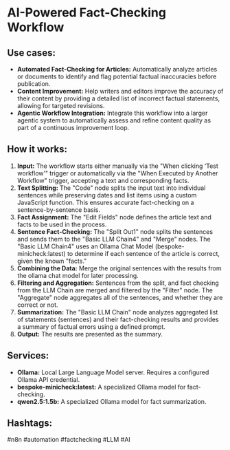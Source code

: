 # AI-Powered Fact-Checking Workflow

## Use cases:

-   **Automated Fact-Checking for Articles:** Automatically analyze articles or documents to identify and flag potential factual inaccuracies before publication.
-   **Content Improvement:** Help writers and editors improve the accuracy of their content by providing a detailed list of incorrect factual statements, allowing for targeted revisions.
-   **Agentic Workflow Integration:** Integrate this workflow into a larger agentic system to automatically assess and refine content quality as part of a continuous improvement loop.

## How it works:

1.  **Input:** The workflow starts either manually via the "When clicking ‘Test workflow’" trigger or automatically via the "When Executed by Another Workflow" trigger, accepting a text and corresponding facts.
2.  **Text Splitting:** The "Code" node splits the input text into individual sentences while preserving dates and list items using a custom JavaScript function. This ensures accurate fact-checking on a sentence-by-sentence basis.
3.  **Fact Assignment:** The "Edit Fields" node defines the article text and facts to be used in the process.
4.  **Sentence Fact-Checking:** The "Split Out1" node splits the sentences and sends them to the "Basic LLM Chain4" and "Merge" nodes. The "Basic LLM Chain4" uses an Ollama Chat Model (bespoke-minicheck:latest) to determine if each sentence of the article is correct, given the known "facts."
5.  **Combining the Data:** Merge the original sentences with the results from the ollama chat model for later processing.
6.  **Filtering and Aggregation:** Sentences from the split, and fact checking from the LLM Chain are merged and filtered by the "Filter" node. The "Aggregate" node aggregates all of the sentences, and whether they are correct or not.
7.  **Summarization:** The "Basic LLM Chain" node analyzes aggregated list of statements (sentences) and their fact-checking results and provides a summary of factual errors using a defined prompt.
8.  **Output:** The results are presented as the summary.

## Services:

-   **Ollama:** Local Large Language Model server. Requires a configured Ollama API credential.
-   **bespoke-minicheck:latest:** A specialized Ollama model for fact-checking.
-   **qwen2.5:1.5b:** A specialized Ollama model for fact summarization.

## Hashtags:

#n8n #automation #factchecking #LLM #AI
